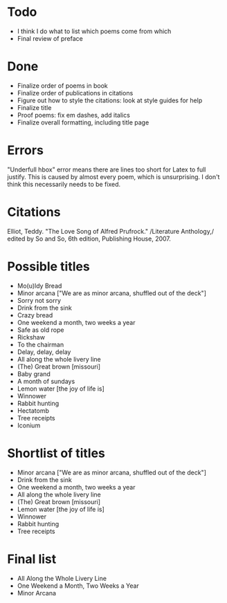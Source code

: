 # Todo

* I think I do what to list which poems come from which
* Final review of preface


# Done
* Finalize order of poems in book
* Finalize order of publications in citations
* Figure out how to style the citations: look at style guides for help
* Finalize title
* Proof poems: fix em dashes, add italics
* Finalize overall formatting, including title page

# Errors

"Underfull hbox" error means there are lines too short for Latex to full justify. This is caused by almost every poem, which is unsurprising. I don't think this necessarily needs to be fixed.


# Citations

Elliot, Teddy. "The Love Song of Alfred Prufrock." /Literature Anthology,/ edited by So and So, 6th edition, Publishing House, 2007.


# Possible titles
* Mo(u)ldy Bread
* Minor arcana ["We are as minor arcana, shuffled out of the deck"]
* Sorry not sorry
* Drink from the sink
* Crazy bread
* One weekend a month, two weeks a year
* Safe as old rope
* Rickshaw
* To the chairman
* Delay, delay, delay
* All along the whole livery line
* (The) Great brown [missouri]
* Baby grand
* A month of sundays
* Lemon water [the joy of life is]
* Winnower
* Rabbit hunting
* Hectatomb
* Tree receipts
* Iconium

# Shortlist of titles
* Minor arcana ["We are as minor arcana, shuffled out of the deck"]
* Drink from the sink
* One weekend a month, two weeks a year
* All along the whole livery line
* (The) Great brown [missouri]
* Lemon water [the joy of life is]
* Winnower
* Rabbit hunting
* Tree receipts

# Final list
* All Along the Whole Livery Line
* One Weekend a Month, Two Weeks a Year
* Minor Arcana
